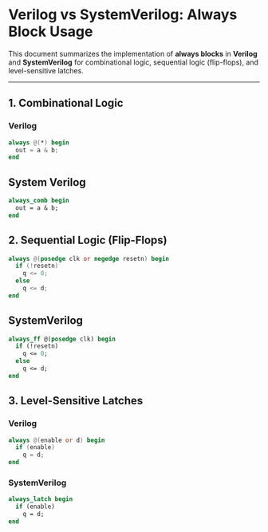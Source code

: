# Verilog vs SystemVerilog: Always Block Usage

This document summarizes the implementation of **always blocks** in **Verilog** and **SystemVerilog** for combinational logic, sequential logic (flip-flops), and level-sensitive latches.

---

## 1. Combinational Logic

### Verilog
```verilog
always @(*) begin
  out = a & b;
end
```

## System Verilog
```systemverilog
always_comb begin
  out = a & b;
end
```

## 2. Sequential Logic (Flip-Flops)
```Verilog
always @(posedge clk or negedge resetn) begin
  if (!resetn)
    q <= 0;
  else
    q <= d;
end
```
## SystemVerilog
``` SystemVerilog
always_ff @(posedge clk) begin
  if (!resetn)
    q <= 0;
  else
    q <= d;
end
```

## 3. Level-Sensitive Latches

### Verilog
```verilog
always @(enable or d) begin
  if (enable)
    q = d;
end
```

### SystemVerilog
```systemverilog
always_latch begin
  if (enable)
    q = d;
end
```
